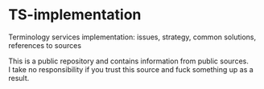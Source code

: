 # TS-implementation
Terminology services implementation: issues, strategy, common solutions, references to sources

This is a public repository and contains information from public sources.  
I take no responsibility if you trust this source and fuck something up as a result.
